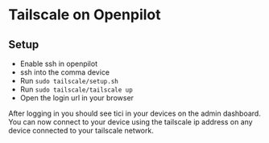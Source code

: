 # Tailscale on Openpilot

## Setup
* Enable ssh in openpilot
* ssh into the comma device
* Run `sudo tailscale/setup.sh`
* Run `sudo tailscale/tailscale up`
* Open the login url in your browser

After logging in you should see tici in your devices on the admin dashboard. You
can now connect to your device using the tailscale ip address on any device
connected to your tailscale network.
